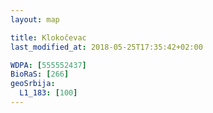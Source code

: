 ```yaml
---
layout: map

title: Klokočevac
last_modified_at: 2018-05-25T17:35:42+02:00

WDPA: [555552437]
BioRaS: [266]
geoSrbija:
  L1_183: [100]
---
```

